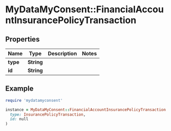 # MyDataMyConsent::FinancialAccountInsurancePolicyTransaction

## Properties

| Name | Type | Description | Notes |
| ---- | ---- | ----------- | ----- |
| **type** | **String** |  |  |
| **id** | **String** |  |  |

## Example

```ruby
require 'mydatamyconsent'

instance = MyDataMyConsent::FinancialAccountInsurancePolicyTransaction.new(
  type: InsurancePolicyTransaction,
  id: null
)
```

